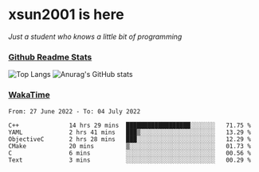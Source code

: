 # xsun2001 is here

*Just a student who knows a little bit of programming*

### [Github Readme Stats](https://github.com/anuraghazra/github-readme-stats)

![Top Langs](https://github-readme-stats.vercel.app/api/top-langs/?username=xsun2001&layout=compact&theme=radical) ![Anurag's GitHub stats](https://github-readme-stats.vercel.app/api?username=xsun2001&show_icons=true&theme=radical)

### [WakaTime](https://wakatime.com)

<!--START_SECTION:waka-->

```text
From: 27 June 2022 - To: 04 July 2022

C++              14 hrs 29 mins  ██████████████████░░░░░░░   71.75 %
YAML             2 hrs 41 mins   ███▒░░░░░░░░░░░░░░░░░░░░░   13.29 %
ObjectiveC       2 hrs 28 mins   ███░░░░░░░░░░░░░░░░░░░░░░   12.29 %
CMake            20 mins         ▒░░░░░░░░░░░░░░░░░░░░░░░░   01.73 %
C                6 mins          ░░░░░░░░░░░░░░░░░░░░░░░░░   00.56 %
Text             3 mins          ░░░░░░░░░░░░░░░░░░░░░░░░░   00.29 %
```

<!--END_SECTION:waka-->
